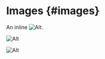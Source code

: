# Images {#images}

An inline ![Alt](test.jpg).

![Alt](test.jpg)

![Alt](test.jpg "Title")

![]()

